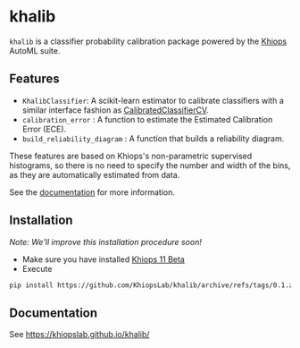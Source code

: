 <!-- start-summary -->
# khalib
`khalib` is a classifier probability calibration package powered by the [Khiops][khiops-org] AutoML
suite.


## Features
- `KhalibClassifier`: A scikit-learn estimator to calibrate classifiers with a similar interface
  fashion as [CalibratedClassifierCV][sk-calclf].
- `calibration_error` : A function to estimate the Estimated Calibration Error (ECE).
- `build_reliability_diagram` : A function that builds a reliability diagram.

These features are based on Khiops's non-parametric supervised histograms, so there is no need to
specify the number and width of the bins, as they are automatically estimated from data.

<!-- end-summary -->

See the [documentation][khalib-docs] for more information.

<!-- start-install -->
## Installation

*Note: We'll improve this installation procedure soon!*

- Make sure you have installed [Khiops 11 Beta][khiops11-setup]
- Execute

```bash
pip install https://github.com/KhiopsLab/khalib/archive/refs/tags/0.1.zip
```

<!-- end-install -->


## Documentation

See https://khiopslab.github.io/khalib/


[khiops-org]: https://khiops.org
[khiops11-setup]: https://khiops.org/11.0.0-b.0/setup/
[sk-calclf]: https://scikit-learn.org/stable/modules/generated/sklearn.calibration.CalibratedClassifierCV.html
[khalib-docs]: https://khiopslab.github.io/khalib

